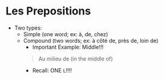 # Les Prepositions

- Two types: 
    - Simple  (one word; ex: à, de, chez)
    - Compound (two words; ex: à côté de, près de, loin de)
        - Important Example: Middle!!!
        > Au milieu de (in the middle of)
        - Recall: ONE `L`!!!!
    
> 